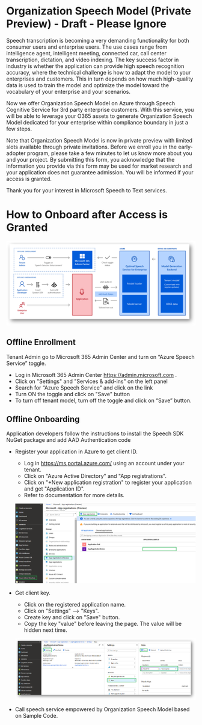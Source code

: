 # Organization Speech Model (Private Preview) - Draft - Please Ignore

Speech transcription is becoming a very demanding functionality for both consumer users and enterprise users. The use cases range from intelligence agent, intelligent meeting, connected car, call center transcription, dictation, and video indexing. The key success factor in industry is whether the application can provide high speech recognition accuracy, where the technical challenge is how to adapt the model to your enterprises and customers. This in turn depends on how much high-quality data is used to train the model and optimize the model toward the vocabulary of your enterprise and your scenarios.   
 
Now we offer Organization Speech Model on Azure through Speech Cognitive Service for 3rd party enterprise customers. With this service, you will be able to leverage your O365 assets to generate Organization Speech Model dedicated for your enterprise within compliance boundary in just a few steps. 

Note that Organization Speech Model is now in private preview with limited slots available through private invitations. Before we enroll you in the early-adopter program, please take a few minutes to let us know more about you and your project. By submitting this form, you acknowledge that the information you provide via this form may be used for market research and your application does not guarantee admission. You will be informed if your access is granted.

Thank you for your interest in Microsoft Speech to Text services. 

# How to Onboard after Access is Granted
![OnboardingFlow](https://github.com/MicrosoftDocs/SpeechService/blob/master/quickstart/organization-speech-model/flow.png)

## Offline Enrollment
Tenant Admin go to Microsoft 365 Admin Center and turn on “Azure Speech Service” toggle. 

* Log in Microsoft 365 Admin Center https://admin.microsoft.com .
* Click on "Settings" and "Services & add-ins" on the left panel
* Search for “Azure Speech Service" and click on the link
* Turn ON the toggle and click on "Save" button
* To turn off tenant model, turn off the toggle and click on “Save” button.

## Offline Onboarding
Application developers follow the instructions to install the Speech SDK NuGet package and add AAD Authentication code

* Register your application in Azure to get client ID.
  * Log in https://ms.portal.azure.com/ using an account under your tenant. 
  * Click on "Azure Active Directory" and "App registrations".
  * Click on "+New application registration" to register your application and get "Application ID".
  * Refer to documentation for more details.
  
  ![Alt Text](https://github.com/MicrosoftDocs/SpeechService/blob/master/quickstart/organization-speech-model/ClientId.png)

* Get client key.
  * Click on the registered application name.
  * Click on "Settings" --> "Keys".
  * Create key and click on "Save" button.
  * Copy the key "value" before leaving the page.  The value will be hidden next time.  
   
  ![Alt Text](https://github.com/MicrosoftDocs/SpeechService/blob/master/quickstart/organization-speech-model/Key.png)
  
* Call speech service empowered by Organization Speech Model based on Sample Code. 


